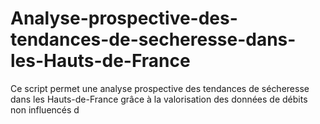 # Analyse-prospective-des-tendances-de-secheresse-dans-les-Hauts-de-France
Ce script permet une analyse prospective des tendances de sécheresse dans les Hauts-de-France grâce à la valorisation des données de débits non influencés d
